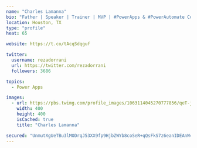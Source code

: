 ```yaml
---
name: "Charles Lamanna"
bio: "Father | Speaker | Trainer | MVP | #PowerApps & #PowerAutomate Community Super User | YouTuber Right-pointing triangle http://youtube.com/c/rezadorrani | Learn - Share - Clockwise rightwards and leftwards open circle arrows"
location: Houston, TX
type: "profile"
heat: 65

website: https://t.co/tAcqSdqguf

twitter:
  username: rezadorrani
  url: https://twitter.com/rezadorrani
  followers: 3686

topics:
  - Power Apps

images:
  - url: https://pbs.twimg.com/profile_images/1063114045270777856/qeT-jpWr_400x400.jpg
    width: 400
    height: 400
    isCached: true
    title: "Charles Lamanna"

secured: "UnmutXgUeTBu3lMODrqJ53XX9fp9HjbZWYb8coSeR+qQsFkS7z6eanIDEAnW43SasA8RRHS+J9jriywATHeqB5ZHpylXpffSS9sEpocfijemZ5gXHhZXnDhfjmqpatgKyWk5+xTYZnvkcGlymt3ikLbiAh5eJIsIPs7Gudw6bCjnJXLuusFL00Jjf+tOQtty4gl8YGkT2Y1GSZM+epmMlST7vFpeaUjPMd60w/5Lz0aMIBRIUQloXa8+qopajJ0C0w9qyKRbV5BxD6qdYVLyR3D1lz7rboDj09VHBte4LFMefQuI8MloOZHUIN5+rPy/GmCxQtNxs9bFf4xnTcWFwfPakZLtiVsUA8wHA9DyOzg441XKgpPu5yJHQ5pITgwrkyNlWkfqsuGhQFUoJN116oZZpA2vsEDDZ7BNhcF64mY=;g/IAC3oCh6Mby/c4x8HZDw=="
---
```


